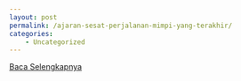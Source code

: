 ```yaml
---
layout: post
permalink: /ajaran-sesat-perjalanan-mimpi-yang-terakhir/
categories:
    - Uncategorized
---
```


[Baca Selengkapnya](/07)